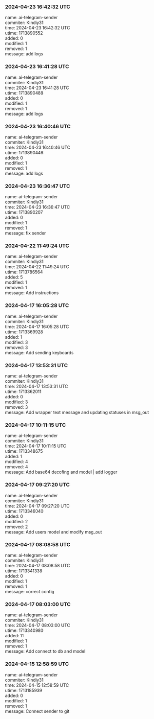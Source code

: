 ### 2024-04-23 16:42:32 UTC
name: ai-telegram-sender  
commiter: Kindiy31  
time: 2024-04-23 16:42:32 UTC  
utime: 1713890552  
added: 0  
modified: 1  
removed: 1  
message: add logs

### 2024-04-23 16:41:28 UTC
name: ai-telegram-sender  
commiter: Kindiy31  
time: 2024-04-23 16:41:28 UTC  
utime: 1713890488  
added: 0  
modified: 1  
removed: 1  
message: add logs

### 2024-04-23 16:40:46 UTC
name: ai-telegram-sender  
commiter: Kindiy31  
time: 2024-04-23 16:40:46 UTC  
utime: 1713890446  
added: 0  
modified: 1  
removed: 1  
message: add logs

### 2024-04-23 16:36:47 UTC
name: ai-telegram-sender  
commiter: Kindiy31  
time: 2024-04-23 16:36:47 UTC  
utime: 1713890207  
added: 0  
modified: 1  
removed: 1  
message: fix sender

### 2024-04-22 11:49:24 UTC
name: ai-telegram-sender  
commiter: Kindiy31  
time: 2024-04-22 11:49:24 UTC  
utime: 1713786564  
added: 5  
modified: 1  
removed: 1  
message: Add instructions

### 2024-04-17 16:05:28 UTC
name: ai-telegram-sender  
commiter: Kindiy31  
time: 2024-04-17 16:05:28 UTC  
utime: 1713369928  
added: 1  
modified: 3  
removed: 3  
message: Add sending keyboards

### 2024-04-17 13:53:31 UTC
name: ai-telegram-sender  
commiter: Kindiy31  
time: 2024-04-17 13:53:31 UTC  
utime: 1713362011  
added: 0  
modified: 3  
removed: 3  
message: Add wrapper text message and updating statuses in msg_out

### 2024-04-17 10:11:15 UTC
name: ai-telegram-sender  
commiter: Kindiy31  
time: 2024-04-17 10:11:15 UTC  
utime: 1713348675  
added: 1  
modified: 4  
removed: 4  
message: Add base64 decofing and model | add logger

### 2024-04-17 09:27:20 UTC
name: ai-telegram-sender  
commiter: Kindiy31  
time: 2024-04-17 09:27:20 UTC  
utime: 1713346040  
added: 0  
modified: 2  
removed: 2  
message: Add users model and modify msg_out

### 2024-04-17 08:08:58 UTC
name: ai-telegram-sender  
commiter: Kindiy31  
time: 2024-04-17 08:08:58 UTC  
utime: 1713341338  
added: 0  
modified: 1  
removed: 1  
message: correct config

### 2024-04-17 08:03:00 UTC
name: ai-telegram-sender  
commiter: Kindiy31  
time: 2024-04-17 08:03:00 UTC  
utime: 1713340980  
added: 11  
modified: 1  
removed: 1  
message: Add connect to db and model

### 2024-04-15 12:58:59 UTC
name: ai-telegram-sender  
commiter: Kindiy31  
time: 2024-04-15 12:58:59 UTC  
utime: 1713185939  
added: 0  
modified: 1  
removed: 1  
message: Connect sender to git

